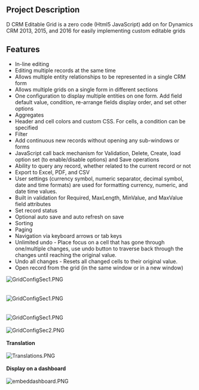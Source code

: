 <h2>Project Description</h2>
<p>D CRM Editable Grid is a zero code (Html5 JavaScript) add on for Dynamics CRM 2013, 2015, and 2016 for easily implementing custom editable grids</p>
<h2>Features</h2>
<ul>
<li>In-line editing </li><li>Editing multiple records at the same time </li><li>Allows multiple entity relationships to be represented in a single CRM form </li><li>Allows multiple grids on a single form in different sections </li><li>One configuration to display multiple entities on one form. Add field default value, condition, re-arrange fields display order, and set other options
</li><li>Aggregates </li><li>Header and cell colors and custom CSS. For cells, a condition can be specified
</li><li>Filter </li><li>Add continuous new records without opening any sub-windows or forms </li><li>JavaScript call back mechanism for Validation, Delete, Create, load option set (to enable/disable options) and Save operations
</li><li>Ability to query any record, whether related to the current record or not </li><li>Export to Excel, PDF, and CSV </li><li>User settings (currency symbol, numeric separator, decimal symbol, date and time formats) are used for formatting currency, numeric, and date time values.
</li><li>Built in validation for Required, MaxLength, MinValue, and MaxValue field attributes
</li><li>Set record status </li><li>Optional auto save and auto refresh on save </li><li>Sorting </li><li>Paging </li><li>Navigation via keyboard arrows or tab keys </li><li>Unlimited undo - Place focus on a cell that has gone through one/multiple changes, use undo button to traverse back through the changes until reaching the original value.
</li><li>Undo all changes - Resets all changed cells to their original value. </li><li>Open record from the grid (in the same window or in a new window) </li></ul>
<p>
<img title="GridConfigSec1.PNG" src="https://github.com/mehrgithub/dcrmeg/raw/master/docs/Home_GridWithColors.PNG"><br>
<br>
<br>
<img title="GridConfigSec1.PNG" src="https://github.com/mehrgithub/dcrmeg/raw/master/docs/Home_GridWithColors2.PNG"><br>
<br>
<br>
<img title="GridConfigSec1.PNG" src="https://github.com/mehrgithub/dcrmeg/raw/master/docs/Home_GridConfigSec1.PNG"><br>
<br>
<img title="GridConfigSec2.PNG" src="https://github.com/mehrgithub/dcrmeg/raw/master/docs/Home_GridConfigSec2.PNG"><br>
<br>
<strong>Translation</strong><br>
<br>
<img title="Translations.PNG" src="https://github.com/mehrgithub/dcrmeg/raw/master/docs/Home_Translations.PNG"><br>
<br>
<strong>Display on a dashboard</strong><br>
<br>
<img title="embeddashboard.PNG" src="https://github.com/mehrgithub/dcrmeg/raw/master/docs/Home_embeddashboard.PNG"></p>
</div><div class="ClearBoth"></div>
